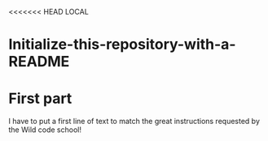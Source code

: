 <<<<<<< HEAD
LOCAL

# Initialize-this-repository-with-a-README

# First part 

I have to put a first line of text to match the great instructions requested by the Wild code school!
